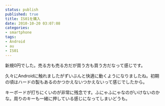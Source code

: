 ```yaml
---
status: publish
published: true
title: IS01を購入
date: 2010-10-20 03:07:08
categories:
- smartphone
tags:
- Android
- au
- IS01
---
```

新規0円でした。売る方も売る方だが買う方も買う方だなって感じです。

久々にAndroidに触れましたがずいぶんと快適に動くようになりましたね。初期の頃はハードの製もあるのかつかえないつかえないって感じでしたから。

キーボードが打ちにくいのが非常に残念です。ふにゃふにゃなのがいけないのかな。周りのキーも一緒に押している感じになってしまいどうも。
